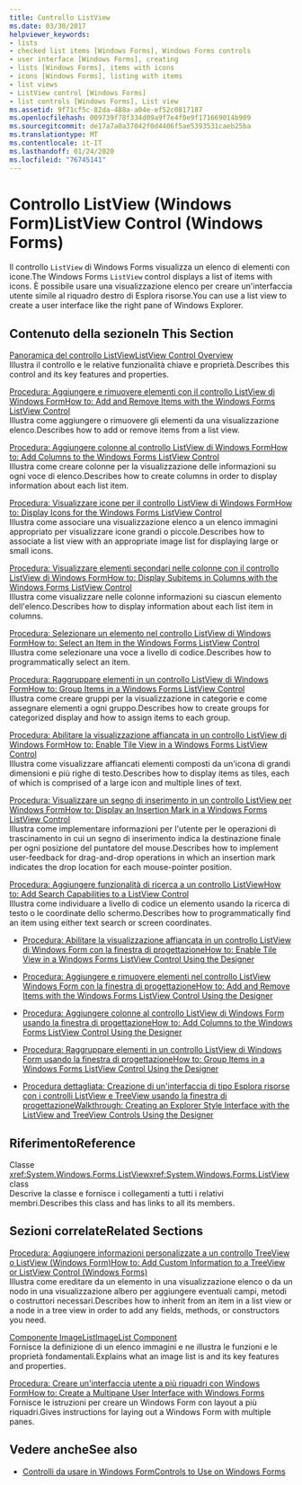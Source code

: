 ```yaml
---
title: Controllo ListView
ms.date: 03/30/2017
helpviewer_keywords:
- lists
- checked list items [Windows Forms], Windows Forms controls
- user interface [Windows Forms], creating
- lists [Windows Forms], items with icons
- icons [Windows Forms], listing with items
- list views
- ListView control [Windows Forms]
- list controls [Windows Forms], List view
ms.assetid: 9f71cf5c-82da-488a-a04e-ef52c0817187
ms.openlocfilehash: 009739f78f334d09a9f7e4f0e9f171669014b909
ms.sourcegitcommit: de17a7a0a37042f0d4406f5ae5393531caeb25ba
ms.translationtype: MT
ms.contentlocale: it-IT
ms.lasthandoff: 01/24/2020
ms.locfileid: "76745141"
---
```

# <a name="listview-control-windows-forms"></a><span data-ttu-id="0a998-102">Controllo ListView (Windows Form)</span><span class="sxs-lookup"><span data-stu-id="0a998-102">ListView Control (Windows Forms)</span></span>
<span data-ttu-id="0a998-103">Il controllo `ListView` di Windows Forms visualizza un elenco di elementi con icone.</span><span class="sxs-lookup"><span data-stu-id="0a998-103">The Windows Forms `ListView` control displays a list of items with icons.</span></span> <span data-ttu-id="0a998-104">È possibile usare una visualizzazione elenco per creare un'interfaccia utente simile al riquadro destro di Esplora risorse.</span><span class="sxs-lookup"><span data-stu-id="0a998-104">You can use a list view to create a user interface like the right pane of Windows Explorer.</span></span>  
  
## <a name="in-this-section"></a><span data-ttu-id="0a998-105">Contenuto della sezione</span><span class="sxs-lookup"><span data-stu-id="0a998-105">In This Section</span></span>  
 [<span data-ttu-id="0a998-106">Panoramica del controllo ListView</span><span class="sxs-lookup"><span data-stu-id="0a998-106">ListView Control Overview</span></span>](listview-control-overview-windows-forms.md)  
 <span data-ttu-id="0a998-107">Illustra il controllo e le relative funzionalità chiave e proprietà.</span><span class="sxs-lookup"><span data-stu-id="0a998-107">Describes this control and its key features and properties.</span></span>  
  
 [<span data-ttu-id="0a998-108">Procedura: Aggiungere e rimuovere elementi con il controllo ListView di Windows Form</span><span class="sxs-lookup"><span data-stu-id="0a998-108">How to: Add and Remove Items with the Windows Forms ListView Control</span></span>](how-to-add-and-remove-items-with-the-windows-forms-listview-control.md)  
 <span data-ttu-id="0a998-109">Illustra come aggiungere o rimuovere gli elementi da una visualizzazione elenco.</span><span class="sxs-lookup"><span data-stu-id="0a998-109">Describes how to add or remove items from a list view.</span></span>  
  
 [<span data-ttu-id="0a998-110">Procedura: Aggiungere colonne al controllo ListView di Windows Form</span><span class="sxs-lookup"><span data-stu-id="0a998-110">How to: Add Columns to the Windows Forms ListView Control</span></span>](how-to-add-columns-to-the-windows-forms-listview-control.md)  
 <span data-ttu-id="0a998-111">Illustra come creare colonne per la visualizzazione delle informazioni su ogni voce di elenco.</span><span class="sxs-lookup"><span data-stu-id="0a998-111">Describes how to create columns in order to display information about each list item.</span></span>  
  
 [<span data-ttu-id="0a998-112">Procedura: Visualizzare icone per il controllo ListView di Windows Form</span><span class="sxs-lookup"><span data-stu-id="0a998-112">How to: Display Icons for the Windows Forms ListView Control</span></span>](how-to-display-icons-for-the-windows-forms-listview-control.md)  
 <span data-ttu-id="0a998-113">Illustra come associare una visualizzazione elenco a un elenco immagini appropriato per visualizzare icone grandi o piccole.</span><span class="sxs-lookup"><span data-stu-id="0a998-113">Describes how to associate a list view with an appropriate image list for displaying large or small icons.</span></span>  
  
 [<span data-ttu-id="0a998-114">Procedura: Visualizzare elementi secondari nelle colonne con il controllo ListView di Windows Form</span><span class="sxs-lookup"><span data-stu-id="0a998-114">How to: Display Subitems in Columns with the Windows Forms ListView Control</span></span>](how-to-display-subitems-in-columns-with-the-windows-forms-listview-control.md)  
 <span data-ttu-id="0a998-115">Illustra come visualizzare nelle colonne informazioni su ciascun elemento dell'elenco.</span><span class="sxs-lookup"><span data-stu-id="0a998-115">Describes how to display information about each list item in columns.</span></span>  
  
 [<span data-ttu-id="0a998-116">Procedura: Selezionare un elemento nel controllo ListView di Windows Form</span><span class="sxs-lookup"><span data-stu-id="0a998-116">How to: Select an Item in the Windows Forms ListView Control</span></span>](how-to-select-an-item-in-the-windows-forms-listview-control.md)  
 <span data-ttu-id="0a998-117">Illustra come selezionare una voce a livello di codice.</span><span class="sxs-lookup"><span data-stu-id="0a998-117">Describes how to programmatically select an item.</span></span>  
  
 [<span data-ttu-id="0a998-118">Procedura: Raggruppare elementi in un controllo ListView di Windows Form</span><span class="sxs-lookup"><span data-stu-id="0a998-118">How to: Group Items in a Windows Forms ListView Control</span></span>](how-to-group-items-in-a-windows-forms-listview-control.md)  
 <span data-ttu-id="0a998-119">Illustra come creare gruppi per la visualizzazione in categorie e come assegnare elementi a ogni gruppo.</span><span class="sxs-lookup"><span data-stu-id="0a998-119">Describes how to create groups for categorized display and how to assign items to each group.</span></span>  
  
 [<span data-ttu-id="0a998-120">Procedura: Abilitare la visualizzazione affiancata in un controllo ListView di Windows Form</span><span class="sxs-lookup"><span data-stu-id="0a998-120">How to: Enable Tile View in a Windows Forms ListView Control</span></span>](how-to-enable-tile-view-in-a-windows-forms-listview-control.md)  
 <span data-ttu-id="0a998-121">Illustra come visualizzare affiancati elementi composti da un'icona di grandi dimensioni e più righe di testo.</span><span class="sxs-lookup"><span data-stu-id="0a998-121">Describes how to display items as tiles, each of which is comprised of a large icon and multiple lines of text.</span></span>  
  
 [<span data-ttu-id="0a998-122">Procedura: Visualizzare un segno di inserimento in un controllo ListView per Windows Form</span><span class="sxs-lookup"><span data-stu-id="0a998-122">How to: Display an Insertion Mark in a Windows Forms ListView Control</span></span>](how-to-display-an-insertion-mark-in-a-windows-forms-listview-control.md)  
 <span data-ttu-id="0a998-123">Illustra come implementare informazioni per l'utente per le operazioni di trascinamento in cui un segno di inserimento indica la destinazione finale per ogni posizione del puntatore del mouse.</span><span class="sxs-lookup"><span data-stu-id="0a998-123">Describes how to implement user-feedback for drag-and-drop operations in which an insertion mark indicates the drop location for each mouse-pointer position.</span></span>  
  
 [<span data-ttu-id="0a998-124">Procedura: Aggiungere funzionalità di ricerca a un controllo ListView</span><span class="sxs-lookup"><span data-stu-id="0a998-124">How to: Add Search Capabilities to a ListView Control</span></span>](how-to-add-search-capabilities-to-a-listview-control.md)  
 <span data-ttu-id="0a998-125">Illustra come individuare a livello di codice un elemento usando la ricerca di testo o le coordinate dello schermo.</span><span class="sxs-lookup"><span data-stu-id="0a998-125">Describes how to programmatically find an item using either text search or screen coordinates.</span></span>  
  
- [<span data-ttu-id="0a998-126">Procedura: Abilitare la visualizzazione affiancata in un controllo ListView di Windows Form con la finestra di progettazione</span><span class="sxs-lookup"><span data-stu-id="0a998-126">How to: Enable Tile View in a Windows Forms ListView Control Using the Designer</span></span>](enable-tile-view-in-a-wf-listview-control-using-the-designer.md)  
  
- [<span data-ttu-id="0a998-127">Procedura: Aggiungere e rimuovere elementi nel controllo ListView Windows Form con la finestra di progettazione</span><span class="sxs-lookup"><span data-stu-id="0a998-127">How to: Add and Remove Items with the Windows Forms ListView Control Using the Designer</span></span>](add-and-remove-items-with-wf-listview-control-using-the-designer.md)  
  
- [<span data-ttu-id="0a998-128">Procedura: Aggiungere colonne al controllo ListView di Windows Form usando la finestra di progettazione</span><span class="sxs-lookup"><span data-stu-id="0a998-128">How to: Add Columns to the Windows Forms ListView Control Using the Designer</span></span>](how-to-add-columns-to-the-windows-forms-listview-control-using-the-designer.md)  
  
- [<span data-ttu-id="0a998-129">Procedura: Raggruppare elementi in un controllo ListView di Windows Form usando la finestra di progettazione</span><span class="sxs-lookup"><span data-stu-id="0a998-129">How to: Group Items in a Windows Forms ListView Control Using the Designer</span></span>](how-to-group-items-in-a-windows-forms-listview-control-using-the-designer.md)  
  
- [<span data-ttu-id="0a998-130">Procedura dettagliata: Creazione di un'interfaccia di tipo Esplora risorse con i controlli ListView e TreeView usando la finestra di progettazione</span><span class="sxs-lookup"><span data-stu-id="0a998-130">Walkthrough: Creating an Explorer Style Interface with the ListView and TreeView Controls Using the Designer</span></span>](creating-an-explorer-style-interface-with-the-listview-and-treeview.md)  
  
## <a name="reference"></a><span data-ttu-id="0a998-131">Riferimento</span><span class="sxs-lookup"><span data-stu-id="0a998-131">Reference</span></span>  
 <span data-ttu-id="0a998-132">Classe <xref:System.Windows.Forms.ListView></span><span class="sxs-lookup"><span data-stu-id="0a998-132"><xref:System.Windows.Forms.ListView> class</span></span>  
 <span data-ttu-id="0a998-133">Descrive la classe e fornisce i collegamenti a tutti i relativi membri.</span><span class="sxs-lookup"><span data-stu-id="0a998-133">Describes this class and has links to all its members.</span></span>  
  
## <a name="related-sections"></a><span data-ttu-id="0a998-134">Sezioni correlate</span><span class="sxs-lookup"><span data-stu-id="0a998-134">Related Sections</span></span>  
 [<span data-ttu-id="0a998-135">Procedura: Aggiungere informazioni personalizzate a un controllo TreeView o ListView (Windows Form)</span><span class="sxs-lookup"><span data-stu-id="0a998-135">How to: Add Custom Information to a TreeView or ListView Control (Windows Forms)</span></span>](add-custom-information-to-a-treeview-or-listview-control-wf.md)  
 <span data-ttu-id="0a998-136">Illustra come ereditare da un elemento in una visualizzazione elenco o da un nodo in una visualizzazione albero per aggiungere eventuali campi, metodi o costruttori necessari.</span><span class="sxs-lookup"><span data-stu-id="0a998-136">Describes how to inherit from an item in a list view or a node in a tree view in order to add any fields, methods, or constructors you need.</span></span>  
  
 [<span data-ttu-id="0a998-137">Componente ImageList</span><span class="sxs-lookup"><span data-stu-id="0a998-137">ImageList Component</span></span>](imagelist-component-windows-forms.md)  
 <span data-ttu-id="0a998-138">Fornisce la definizione di un elenco immagini e ne illustra le funzioni e le proprietà fondamentali.</span><span class="sxs-lookup"><span data-stu-id="0a998-138">Explains what an image list is and its key features and properties.</span></span>  
  
 [<span data-ttu-id="0a998-139">Procedura: Creare un'interfaccia utente a più riquadri con Windows Form</span><span class="sxs-lookup"><span data-stu-id="0a998-139">How to: Create a Multipane User Interface with Windows Forms</span></span>](how-to-create-a-multipane-user-interface-with-windows-forms.md)  
 <span data-ttu-id="0a998-140">Fornisce le istruzioni per creare un Windows Form con layout a più riquadri.</span><span class="sxs-lookup"><span data-stu-id="0a998-140">Gives instructions for laying out a Windows Form with multiple panes.</span></span>  
  
## <a name="see-also"></a><span data-ttu-id="0a998-141">Vedere anche</span><span class="sxs-lookup"><span data-stu-id="0a998-141">See also</span></span>

- [<span data-ttu-id="0a998-142">Controlli da usare in Windows Form</span><span class="sxs-lookup"><span data-stu-id="0a998-142">Controls to Use on Windows Forms</span></span>](controls-to-use-on-windows-forms.md)
